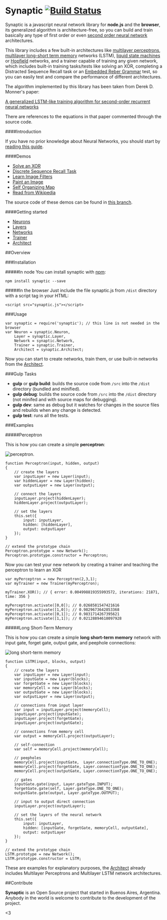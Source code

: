 Synaptic [![Build Status](https://travis-ci.org/cazala/synaptic.svg?branch=master)](https://travis-ci.org/cazala/synaptic)
========

Synaptic is a javascript neural network library for **node.js** and the **browser**, its generalized algorithm is architecture-free, so you can build and train basically any type of first order or even [second order neural network](http://en.wikipedia.org/wiki/Recurrent_neural_network#Second_Order_Recurrent_Neural_Network) architectures.

This library includes a few built-in architectures like [multilayer perceptrons](http://en.wikipedia.org/wiki/Multilayer_perceptron), [multilayer long-short term memory](http://en.wikipedia.org/wiki/Long_short_term_memory) networks (LSTM), [liquid state machines](http://en.wikipedia.org/wiki/Liquid_state_machine) or [Hopfield](http://en.wikipedia.org/wiki/Hopfield_network) networks, and a trainer capable of training any given network, which includes built-in training tasks/tests like solving an XOR, completing a Distracted Sequence Recall task or an [Embedded Reber Grammar](http://www.willamette.edu/~gorr/classes/cs449/reber.html) test, so you can easily test and compare the performance of different architectures.


The algorithm implemented by this library has been taken from Derek D. Monner's paper:

[A generalized LSTM-like training algorithm for second-order recurrent neural networks](http://www.overcomplete.net/papers/nn2012.pdf)


There are references to the equations in that paper commented through the source code.

####Introduction

If you have no prior knowledge about Neural Networks, you should start by [reading this guide](https://github.com/cazala/synaptic/wiki/Neural-Networks-101).

####Demos

- [Solve an XOR](http://synaptic.juancazala.com/#/xor)
- [Discrete Sequence Recall Task](http://synaptic.juancazala.com/#/dsr)
- [Learn Image Filters](http://synaptic.juancazala.com/#/image-filters)
- [Paint an Image](http://synaptic.juancazala.com/#/paint-an-image)
- [Self Organizing Map](http://synaptic.juancazala.com/#/self-organizing-map)
- [Read from Wikipedia](http://synaptic.juancazala.com/#/wikipedia)

The source code of these demos can be found in [this branch](https://github.com/cazala/synaptic/tree/gh-pages/scripts).

####Getting started

- [Neurons](https://github.com/cazala/synaptic/wiki/Neurons/)
- [Layers](https://github.com/cazala/synaptic/wiki/Layers/)
- [Networks](https://github.com/cazala/synaptic/wiki/Networks/)
- [Trainer](https://github.com/cazala/synaptic/wiki/Trainer/)
- [Architect](https://github.com/cazala/synaptic/wiki/Architect/)


##Overview

###Installation

#####In node
You can install synaptic with [npm](http://npmjs.org):

`npm install synaptic --save`

#####In the browser
Just include the file synaptic.js from `/dist` directory with a script tag in your HTML:

`<script src="synaptic.js"></script>`

###Usage

```
var synaptic = require('synaptic'); // this line is not needed in the browser
var Neuron = synaptic.Neuron,
	Layer = synaptic.Layer,
	Network = synaptic.Network,
	Trainer = synaptic.Trainer,
	Architect = synaptic.Architect;
```

Now you can start to create networks, train them, or use built-in networks from the [Architect](http://github.com/cazala/synaptic#architect).

###Gulp Tasks

- **gulp** or **gulp build**: builds the source code from `/src` into the `/dist` directory (bundled and minified).
- **gulp debug**: builds the source code from `/src` into the `/dist` directory (not minifed and with source maps for debugging).
- **gulp dev**: same as debug but it watches for changes in the source files and rebuilds when any change is detected.
- **gulp test**: runs all the tests.

###Examples

#####Perceptron

This is how you can create a simple **perceptron**:

![perceptron](http://www.codeproject.com/KB/dotnet/predictor/network.jpg).

```
function Perceptron(input, hidden, output)
{
	// create the layers
	var inputLayer = new Layer(input);
	var hiddenLayer = new Layer(hidden);
	var outputLayer = new Layer(output);

	// connect the layers
	inputLayer.project(hiddenLayer);
	hiddenLayer.project(outputLayer);

	// set the layers
	this.set({
		input: inputLayer,
		hidden: [hiddenLayer],
		output: outputLayer
	});
}

// extend the prototype chain
Perceptron.prototype = new Network();
Perceptron.prototype.constructor = Perceptron;
```

Now you can test your new network by creating a trainer and teaching the perceptron to learn an XOR

```
var myPerceptron = new Perceptron(2,3,1);
var myTrainer = new Trainer(myPerceptron);

myTrainer.XOR(); // { error: 0.004998819355993572, iterations: 21871, time: 356 }

myPerceptron.activate([0,0]); // 0.0268581547421616
myPerceptron.activate([1,0]); // 0.9829673642853368
myPerceptron.activate([0,1]); // 0.9831714267395621
myPerceptron.activate([1,1]); // 0.02128894618097928
```

#####Long Short-Term Memory

This is how you can create a simple **long short-term memory** network with input gate, forget gate, output gate, and peephole connections:

![long short-term memory](http://people.idsia.ch/~juergen/lstmcell4.jpg)

```
function LSTM(input, blocks, output)
{
	// create the layers
	var inputLayer = new Layer(input);
	var inputGate = new Layer(blocks);
	var forgetGate = new Layer(blocks);
	var memoryCell = new Layer(blocks);
	var outputGate = new Layer(blocks);
	var outputLayer = new Layer(output);

	// connections from input layer
	var input = inputLayer.project(memoryCell);
	inputLayer.project(inputGate);
	inputLayer.project(forgetGate);
	inputLayer.project(outputGate);

	// connections from memory cell
	var output = memoryCell.project(outputLayer);

	// self-connection
	var self = memoryCell.project(memoryCell);

	// peepholes
	memoryCell.project(inputGate,  Layer.connectionType.ONE_TO_ONE);
	memoryCell.project(forgetGate, Layer.connectionType.ONE_TO_ONE);
	memoryCell.project(outputGate, Layer.connectionType.ONE_TO_ONE);

	// gates
	inputGate.gate(input, Layer.gateType.INPUT);
	forgetGate.gate(self, Layer.gateType.ONE_TO_ONE);
	outputGate.gate(output, Layer.gateType.OUTPUT);

	// input to output direct connection
	inputLayer.project(outputLayer);

	// set the layers of the neural network
	this.set({
		input: inputLayer,
		hidden: [inputGate, forgetGate, memoryCell, outputGate],
		output: outputLayer
	});
}

// extend the prototype chain
LSTM.prototype = new Network();
LSTM.prototype.constructor = LSTM;
```

These are examples for explanatory purposes, the [Architect](https://github.com/cazala/synaptic/wiki/Architect/) already includes Multilayer Perceptrons and
Multilayer LSTM network architectures.

##Contribute

**Synaptic** is an Open Source project that started in Buenos Aires, Argentina. Anybody in the world is welcome to contribute to the development of the project.

<3
